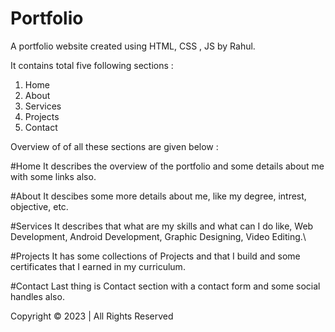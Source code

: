 # Portfolio
A portfolio website created using HTML, CSS , JS by Rahul.

It contains total five following sections :
1. Home
2. About
3. Services
4. Projects
5. Contact

Overview of of all these sections are given below :

#Home
It describes the overview of the portfolio and some details about me with some links also.

#About
It descibes some more details about me, like my degree, intrest, objective, etc.

#Services
It describes that what are my skills and what can I do like, Web Development, Android Development, Graphic Designing, Video Editing.\

#Projects
It has some collections of Projects and that I build and some certificates that I earned in my curriculum.

#Contact
Last thing is Contact section with a contact form and some social handles also.

Copyright © 2023 | All Rights Reserved
